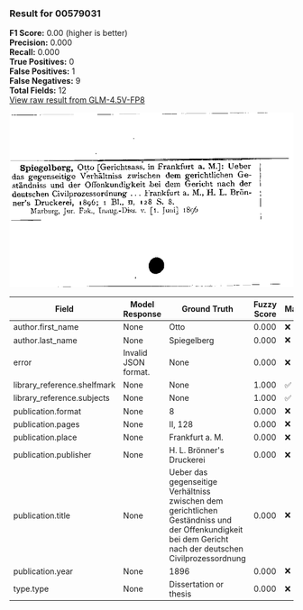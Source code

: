 ### Result for 00579031
**F1 Score:** 0.00 (higher is better)<br>**Precision:** 0.000<br>**Recall:** 0.000<br>**True Positives:** 0<br>**False Positives:** 1<br>**False Negatives:** 9<br>**Total Fields:** 12<br>[View raw result from GLM-4.5V-FP8](https://github.com/RISE-UNIBAS/humanities_data_benchmark/blob/main/results/2025-10-17/T0242/request_T0242_00579031.json)

<img src="https://github.com/RISE-UNIBAS/humanities_data_benchmark/blob/main/benchmarks/zettelkatalog/images/00579031.jpg?raw=true" alt="00579031" width="600px">

| Field | Model Response | Ground Truth | Fuzzy Score | Match |
|-------|----------------|--------------|-------------|-------|
| author.first_name | None | Otto | 0.000 | ❌ |
| author.last_name | None | Spiegelberg | 0.000 | ❌ |
| error | Invalid JSON format. | None | 0.000 | ❌ |
| library_reference.shelfmark | None | None | 1.000 | ✅ |
| library_reference.subjects | None | None | 1.000 | ✅ |
| publication.format | None | 8 | 0.000 | ❌ |
| publication.pages | None | II, 128 | 0.000 | ❌ |
| publication.place | None | Frankfurt a. M. | 0.000 | ❌ |
| publication.publisher | None | H. L. Brönner's Druckerei | 0.000 | ❌ |
| publication.title | None | Ueber das gegenseitige Verhältniss zwischen dem gerichtlichen Geständniss und der Offenkundigkeit bei dem Gericht nach der deutschen Civilprozessordnung | 0.000 | ❌ |
| publication.year | None | 1896 | 0.000 | ❌ |
| type.type | None | Dissertation or thesis | 0.000 | ❌ |

